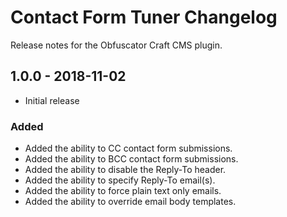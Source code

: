 # Contact Form Tuner Changelog

Release notes for the Obfuscator Craft CMS plugin.



## 1.0.0 - 2018-11-02

- Initial release

### Added

- Added the ability to CC contact form submissions.
- Added the ability to BCC contact form submissions.
- Added the ability to disable the Reply-To header.
- Added the ability to specify Reply-To email(s).
- Added the ability to force plain text only emails.
- Added the ability to override email body templates.

